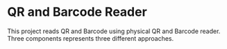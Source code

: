 # QR and Barcode Reader

This project reads QR and Barcode using physical QR and Barcode reader. Three components represents three different approaches.
